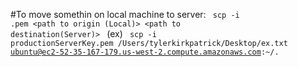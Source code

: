 #To move somethin on local machine to server:
<code>
  scp -i <keyname>.pem <path to origin (Local)> <path to destination(Server)> 
</code> 
  (ex)
<code>
  scp -i productionServerKey.pem /Users/tylerkirkpatrick/Desktop/ex.txt ubuntu@ec2-52-35-167-179.us-west-2.compute.amazonaws.com:~/.
</code>
  
